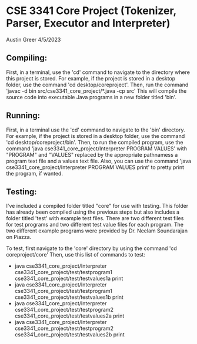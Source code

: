 # CSE 3341 Core Project (Tokenizer, Parser, Executor and Interpreter)

Austin Greer 4/5/2023

## Compiling:

First, in a terminal, use the 'cd' command to navigate to the directory where this project is stored.
For example, if the project is stored in a desktop folder, use the command 'cd desktop/coreproject'.
Then, run the command 'javac -d bin src/cse3341_core_project/\*.java -cp src'
This will compile the source code into executable Java programs in a new folder titled 'bin'.

## Running:

First, in a terminal use the 'cd' command to navigate to the 'bin' directory.
For example, if the project is stored in a desktop folder, use the command 'cd desktop/coreproject/bin'.
Then, to run the compiled program, use the command 'java cse3341_core_project/Interpreter PROGRAM VALUES' with "PROGRAM" and "VALUES" replaced by the appropriate pathnamess a program text file and a values text file.
Also, you can use the command 'java cse3341_core_project/Interpreter PROGRAM VALUES print' to pretty print the program, if wanted.

## Testing:

I've included a compiled folder titled "core" for use with testing.
This folder has already been compiled using the previous steps but also includes a folder titled 'test' with example test files.
There are two different test files for test programs and two different test value files for each program.
The two different example programs were provided by Dr. Neelam Soundarajan on Piazza.

To test, first navigate to the 'core' directory by using the command 'cd coreproject/core'
Then, use this list of commands to test:

- java cse3341_core_project/Interpreter cse3341_core_project/test/testprogram1 cse3341_core_project/test/testvalues1a print
- java cse3341_core_project/Interpreter cse3341_core_project/test/testprogram1 cse3341_core_project/test/testvalues1b print
- java cse3341_core_project/Interpreter cse3341_core_project/test/testprogram2 cse3341_core_project/test/testvalues2a print
- java cse3341_core_project/Interpreter cse3341_core_project/test/testprogram2 cse3341_core_project/test/testvalues2b print
